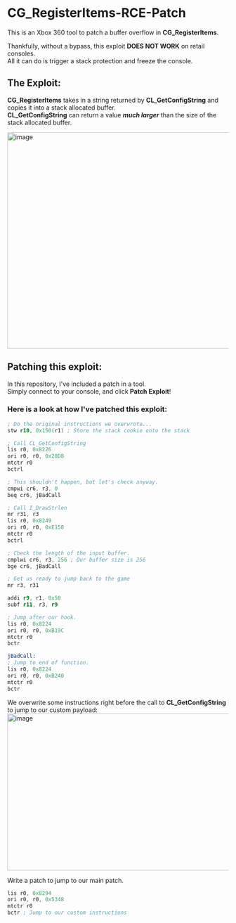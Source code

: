 # CG_RegisterItems-RCE-Patch
This is an Xbox 360 tool to patch a buffer overflow in **CG_RegisterItems**.

Thankfully, without a bypass, this exploit **DOES NOT WORK** on retail consoles. \
All it can do is trigger a stack protection and freeze the console.

## The Exploit:

**CG_RegisterItems** takes in a string returned by **CL_GetConfigString** and copies it into a stack allocated buffer. \
**CL_GetConfigString** can return a value ***much larger*** than the size of the stack allocated buffer.

<img width="806" height="492" alt="image" src="https://github.com/user-attachments/assets/8f57cabb-837a-4f31-8114-b0d29d44fef6" />


## Patching this exploit:

In this repository, I've included a patch in a tool. \
Simply connect to your console, and click **Patch Exploit**!

### Here is a look at how I've patched this exploit:
```asm
; Do the original instructions we overwrote... 
stw r10, 0x150(r1) ; Store the stack cookie onto the stack

; Call CL_GetConfigString
lis r0, 0x8226
ori r0, r0, 0x28D8
mtctr r0
bctrl

; This shouldn't happen, but let's check anyway.
cmpwi cr6, r3, 0 
beq cr6, jBadCall

; Call I_DrawStrlen
mr r31, r3
lis r0, 0x8249
ori r0, r0, 0xE158
mtctr r0
bctrl

; Check the length of the input buffer.
cmplwi cr6, r3, 256 ; Our buffer size is 256
bge cr6, jBadCall

; Get us ready to jump back to the game
mr r3, r31

addi r9, r1, 0x50
subf r11, r3, r9

; Jump after our hook.
lis r0, 0x8224
ori r0, r0, 0xB19C
mtctr r0
bctr

jBadCall:
; Jump to end of function.
lis r0, 0x8224
ori r0, r0, 0xB240
mtctr r0
bctr
```

We overwrite some instructions right before the call to **CL_GetConfigString** to jump to our custom payload:
<img width="1085" height="357" alt="image" src="https://github.com/user-attachments/assets/796ce84c-e128-478b-b211-51d3e685d618" />

Write a patch to jump to our main patch.
```asm
lis r0, 0x8294
ori r0, r0, 0x5348
mtctr r0
bctr ; Jump to our custom instructions
```
